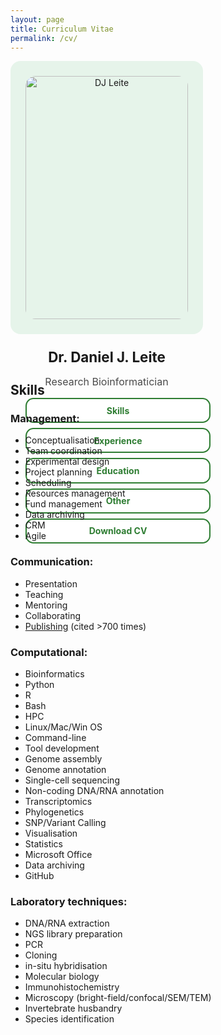 ```yaml
---
layout: page
title: Curriculum Vitae
permalink: /cv/
---
```

<div class="cv-container">
  <!-- Sidebar -->
  <aside class="cv-sidebar" style="text-align: center;">
    <img src="{{ '/images/DJL_ID_photo.webp' | relative_url }}" alt="DJ Leite">
    <h2>Dr. Daniel J. Leite</h2>
    <p>Research Bioinformatician</p>
    <a class="cv-button" onclick="showSection('skills')">Skills</a>
    <a class="cv-button" onclick="showSection('experience')">Experience</a>
    <a class="cv-button" onclick="showSection('education')">Education</a>
    <a class="cv-button" onclick="showSection('other')">Other</a>
    <a class="cv-button" href="https://github.com/djleite/djleite.github.io/raw/main/files/DJ_Leite_CV.pdf" target="_blank">Download CV</a>
  </aside>

  <!-- Main Content -->
  <div class="cv-content">
    <!-- Skills -->
    <div id="skills" class="cv-section active">
      <h2>Skills</h2>
        <h3>Management:</h3>
          <ul>
            <li>Conceptualisation</li>
            <li>Team coordination</li>
            <li>Experimental design</li>
            <li>Project planning</li>
            <li>Scheduling</li>
            <li>Resources management</li>
            <li>Fund management</li>
            <li>Data archiving</li>
            <li>CRM</li>
            <li>Agile</li>
          </ul>
        <h3>Communication:</h3>
            <ul>
            <li>Presentation</li>
            <li>Teaching</li>
            <li>Mentoring</li>
            <li>Collaborating</li>
            <li><a href="https://djleite.github.io/publications" target="_blank">Publishing</a> (cited &gt;700 times)</li>
          </ul>
        <h3>Computational:</h3>
          <ul>
            <li>Bioinformatics</li>
            <li>Python</li>
            <li>R</li>
            <li>Bash</li>
            <li>HPC</li>
            <li>Linux/Mac/Win OS</li>
            <li>Command-line</li>
            <li>Tool development</li>
            <li>Genome assembly</li>
            <li>Genome annotation</li>
            <li>Single-cell sequencing</li>
            <li>Non-coding DNA/RNA annotation</li>
            <li>Transcriptomics</li>
            <li>Phylogenetics</li>
            <li>SNP/Variant Calling</li>
            <li>Visualisation</li>
            <li>Statistics</li>
            <li>Microsoft Office</li>
            <li>Data archiving</li>
            <li>GitHub</li>
          </ul>
        <h3>Laboratory techniques:</h3>
          <ul>
            <li>DNA/RNA extraction</li>
            <li>NGS library preparation</li>
            <li>PCR</li>
            <li>Cloning</li>
            <li>in-situ hybridisation</li>
            <li>Molecular biology</li>
            <li>Immunohistochemistry</li>
            <li>Microscopy (bright-field/confocal/SEM/TEM)</li>
            <li>Invertebrate husbandry</li>
            <li>Species identification</li>
          </ul>
    </div>

<!-- Experience -->
<div id="experience" class="cv-section">
  <h2>Experience</h2>
  <div class="job-entry">
    <div class="job-header">
      <div class="job-title">Senior Bioinformatician and Business Developer</div>
      <div class="job-date">2024 May – Oct</div>
    </div>
    <div class="job-place">Pragmatic Genomics</div>
    <div class="toggle-btn" onclick="toggleJob(this)">Show more ▼</div>
    <div class="job-description">
      <h4>Responsibilities:</h4>
      <ul>
        <li>Developed genomics SaaS tools for cloud-based analyses</li>
        <li>Conceptualised ideas, reviewed and tested using agile practices and GitHub version control</li>
        <li>Established and managed high and low-touch sales funnels</li>
        <li>Improved CRM (Hubspot), customer engagement, automation (Make), and feedback integration</li>
        <li>Optimised website (HTML/CSS), improved design, SEO (Lighthouse), online resources (blogs, tutorials, functionality information), and branding</li>
      </ul>
      <h4>Achievements:</h4>
      <ul>
        <li>Improved front/back-end tool functionality, UX, security, and ensured biological and scientific rigour</li>
        <li>Increased B2B and B2C sales over £50k pa via improved sales funnels and CRM methods</li>
        <li>Overhauled website content, performance, and resources to attract and support customers</li>
      </ul>
    </div>
  </div>

  <div class="job-entry">
    <div class="job-header">
      <div class="job-title">Postdoctoral Researcher</div>
      <div class="job-date">2020 – 2024</div>
    </div>
    <div class="job-place">Durham University</div>
    <div class="toggle-btn" onclick="toggleJob(this)">Show more ▼</div>
    <div class="job-description">
      <h4>Responsibilities:</h4>
      <ul>
        <li>Co-led team coordination, international collaborations, resource and fund management</li>
        <li>Conceived experimental design, technical analyses and scientific interpretations</li>
        <li>Managed data collections, archiving, task designation, communications and publications</li>
        <li>Mentored and supervised Postdocs/PhDs/undergraduates, teaching computational analyses</li>
      </ul>
      <h4>Achievements:</h4>
      <ul>
        <li>Discovered and published new insights of spider development at single-cell resolution</li>
        <li>Assembling and annotating four new spider genomes using NGS long-read (PacBio HiFi/Iso-Seq) and short-read (Illumina DNA/RNA-Seq and Arima HiC) technologies</li>
        <li>Developed novel bioinformatic approaches for studying genome synteny and evolution</li>
      </ul>
      <h4>Projects:</h4>
      <ul>
        <li>Single-cell RNA-Seq (SPLiTseq) transcriptomics analyses of spider development</li>
        <li>Systematic identification of duplicate genes in chelicerate whole genome duplications</li>
      </ul>
    </div>
  </div>

  <div class="job-entry">
    <div class="job-header">
      <div class="job-title">Associate Lecturer</div>
      <div class="job-date">2021 – 2023</div>
    </div>
    <div class="job-place">Oxford Brookes University</div>
    <div class="toggle-btn" onclick="toggleJob(this)">Show more ▼</div>
    <div class="job-description">
      <h4>Responsibilities:</h4>
      <ul>
        <li>Design course material and examinations, in coordination with co-lecturers</li>
        <li>Taught theoretical and bioinformatic practical sessions and mentoring undergraduate students</li>
      </ul>
      <h4>Achievements:</h4>
      <ul>
        <li>Received excellent feedback from students and co-lecturers, evidenced by high exam scores</li>
      </ul>
    </div>
  </div>

  <div class="job-entry">
    <div class="job-header">
      <div class="job-title">Postdoctoral Researcher</div>
      <div class="job-date">2018 – 2020</div>
    </div>
    <div class="job-place">University College London</div>
    <div class="toggle-btn" onclick="toggleJob(this)">Show more ▼</div>
    <div class="job-description">
      <h4>Responsibilities:</h4>
      <ul>
        <li>Co-led an international trip to collect live animals, transport, care, complied to law and regulations</li>
        <li>Conceived of experimental design, technical analyses and scientific interpretations</li>
        <li>Managed data collections, archiving, collaborations and publications</li>
        <li>Mentored PhDs and In2Science outreach, teaching wet-lab and computational analyses</li>
      </ul>
      <h4>Achievements:</h4>
      <ul>
        <li>Sequenced, assembled and published the first polyclad flatworm genome</li>
        <li>Learnt single-cell wet-lab and bioinformatic analyses</li>
        <li>Learnt phylogenetic techniques and methods testing</li>
      </ul>
      <h4>Projects:</h4>
      <ul>
        <li>Genome assembly (PacBio CCS) and annotation of a polyclad flatworm</li>
        <li>Single-cell analysis of early development of spiral cleavage and larva in lophotrochozoans</li>
        <li>Phylogenetic relationships of major animal clades</li>
      </ul>
    </div>
  </div>

  <div class="job-entry">
    <div class="job-header">
      <div class="job-title">Postdoctoral Researcher</div>
      <div class="job-date">2017 – 2018</div>
    </div>
    <div class="job-place">Oxford Brookes University</div>
    <div class="toggle-btn" onclick="toggleJob(this)">Show more ▼</div>
    <div class="job-description">
      <h4>Responsibilities:</h4>
      <ul>
        <li>Managed data collection, analyses, and archiving, and publications</li>
        <li>Conceived experimental design, technical analyses and scientific interpretations</li>
        <li>Mentored and supervised PhDs/undergraduates, teaching computational and wet-lab analyses</li>
      </ul>
      <h4>Achievements:</h4>
      <ul>
        <li>Established international collaborations, acquiring resources that expanded scientific perspective</li>
        <li>First characterisation of all homeobox genes in spiders and support for whole genome duplication</li>
      </ul>
      <h4>Projects:</h4>
      <ul>
        <li>Investigated the homeobox gene repertoires in chelicerate whole genome duplications</li>
        <li>Genome assembly (SPAdes) and variant calling (GATK) between strains of baculoviridae</li>
      </ul>
    </div>
  </div>

</div>
<!-- Education -->
    <div id="education" class="cv-section">
      <h2>Education</h2>
      <div class="job-entry expanded">
        <div class="job-header">
          <div class="job-title">Ph.D. in EvoDevo Genomics</div>
          <div class="job-date">2013 – 2017</div>
        </div>
        <div class="job-place">Oxford Brookes University</div>
        <div class="job-description">
          <ul>
            <li>Thesis “Duplication and divergence of homeobox genes and microRNAs in Chelicerata”</li>
            <li>Published three first-author papers</li>
            <li>Received accolades for presentations and posters</li>
          </ul>
        </div>
      </div>
      <div class="job-entry expanded">
        <div class="job-header">
          <div class="job-title">BSc in Biology (1st Class Honours)</div>
          <div class="job-date">2010 – 2013</div>
        </div>
        <div class="job-place">Oxford Brookes University</div>
        <div class="job-description">
          <ul>
            <li>Evolutionary</li>
            <li>Developmental</li>
            <li>Molecular</li>
            <li>Cellular</li>
            <li>Plant</li>
            <li>Conservation</li>
          </ul>
        </div>
      </div>
    </div>
<!-- Other -->
    <div id="other" class="cv-section">
      <h2>Other</h2>
        <h3>Journal Reviewer:</h3>
          <ul>
            <li>BMC Genomics</li>
            <li>BMC Biology</li>
            <li>Development Genes and Evolution</li>
            <li>JEZ Part B: Molecular and Developmental Evolution</li>
            <li>Nucleic Acids Research</li>
            <li>Proceedings of the Royal Society London B</li>
          </ul>
        <h3>Key conference presentations:</h3>
          <ul>
            <li>Keynote at DZG, Kassel, Germany (2023)</li>
            <li>Invited speaker at Spider Workshop, Durham, UK (2022)</li>
            <li>Speaker at Darwin Tree of Life, UK (2021)</li>
            <li>Speaker at SpiderWeb, Göttingen, Germany (2017)</li>
            <li>Speaker at SpiderWeb, Jena, Germany (2014)</li>
          </ul>
        <h3>Teaching and outreach:</h3>
          <ul>
            <li>Associate lecturer (2021 – 2023)</li>
            <li>Supervisor of undergraduates, masters, and Ph.D. students (2013 – 2024)</li>
            <li>Outreach with In2Science (2019) and primary schools (2014 – 2017)</li>
          </ul>
        <h3>Gatsby Plant Summer School (2011):</h3>
          <ul>
            <li>Experience and training in research ideas and solutions in plant science</li>
          </ul>
    </div>
  </div>
</div>

<!-- Styles -->
<style>
  .cv-container {
    display: flex;
    flex-wrap: wrap;
    gap: 3rem;
  }

  .cv-sidebar {
    background-color: #e6f4ea;
    padding: 1.5rem;
    border-radius: 1rem;
    width: 260px;
    text-align: center;
    flex-shrink: 0;
  }

  .cv-sidebar img {
    width: 100%;
    border-radius: 1rem;
    margin-bottom: 1rem;
  }

  .cv-sidebar h2 {
    margin-bottom: 0.2rem;
    font-size: 1.4rem;
  }

  .cv-sidebar p {
    font-size: 1rem;
    color: #4a4a4a;
    margin-bottom: 1rem;
  }

  .cv-button {
    display: block;
    width: 100%;
    margin: 0.5rem 0;
    padding: 0.6rem 1rem;
    background: white;
    border: 2px solid #2e7d32;
    color: #2e7d32;
    font-weight: bold;
    border-radius: 0.8rem;
    cursor: pointer;
    text-align: center;
    text-decoration: none;
  }

  .cv-button:hover {
    background-color: #cdecd1;
  }

  .cv-content {
    flex: 1;
    min-width: 300px;
  }

  .cv-section {
    display: none;
    margin-bottom: 2rem;
  }

  .cv-section.active {
    display: block;
  }

  .job-entry {
    margin-bottom: 1.5rem;
    border-bottom: 1px solid #ddd;
    padding-bottom: 1rem;
  }

  .job-header {
    display: flex;
    justify-content: space-between;
    align-items: baseline;
    font-weight: bold;
  }

  .job-title {
    font-size: 1.1rem;
  }

  .job-place {
    font-style: italic;
    color: #555;
    margin-bottom: 0.5rem;
  }

  .job-description {
    display: none;
    padding-left: 0.5rem;
  }

  .job-entry.expanded .job-description {
    display: block;
  }

  .job-entry .toggle-btn {
    color: #2e7d32;
    font-size: 0.9rem;
    cursor: pointer;
    margin-top: 0.3rem;
  }

</style>



<!-- JS for Tab Switching -->
<script>
  function showSection(id) {
    document.querySelectorAll('.cv-section').forEach(section => {
      section.classList.remove('active');
    });
    document.getElementById(id).classList.add('active');
  }

  function toggleJob(element) {
    const entry = element.closest('.job-entry');
    entry.classList.toggle('expanded');
    element.textContent = entry.classList.contains('expanded') ? "Show less ▲" : "Show more ▼";
  }
</script>


<!--
[Skills](/cv#skills)

[Experience](/cv#experience)

[Education](/cv#education)

[Other](/cv#other)

***

# SKILLS

## Management: 
- Conceptualisation
- Team coordination
- Experimental design
- Project planning
- Scheduling
- Resources management
- Fund management
- Data archiving
- CRM
- Agile

## Communication: 
- Presentation
- Teaching
- Mentoring
- Collaborating
- [Publishing](https://djleite.github.io/publications) (cited >700 times) 

## Computational: 
- Bioinformatics
- Python
- R
- Bash
- HPC
- Linux/Mac/Win OS
- Command-line
- Tool development
- Genome assembly
- Genome annotation
- Single-cell sequencing
- Non-coding DNA/RNA annotation
- Transcriptomics
- Phylogenetics
- SNP/Variant Calling
- Visualisation
- Statistics
- Microsoft Office
- Data archiving
- GitHub

## Laboratory techniques: 
- DNA/RNA extraction
- NGS library preparation
- PCR
- Cloning
- in-situ hybridisation
- Molecular biology
- Immunohistochemistry
- Microscopy (bright-field/confocal/SEM/TEM)
- Invertebrate husbandry
- Species identification

***

# EXPERIENCE

## Senior Bioinformatician and Business Developer - Pragmatic Genomics (2024 May - Oct)

### Responsibilities:
- Developed genomics SaaS tools for cloud-based analyses
- Conceptualised ideas, reviewed and tested using agile practices and GitHub version control
- Established and managed high and low-touch sales funnels
- Improved CRM (Hubspot), customer engagement, automation (Make), and feedback integration
- Optimised website (HTML/CSS), improved design, SEO (Lighthouse), online resources (blogs, tutorials, functionality information), and branding

### Achievements:
- Improved front/back-end tool functionality, UX, security, and ensured biological and scientific rigour
- Increased B2B and B2C sales over £50k pa via improved sales funnels and CRM methods
- Overhauled website content, performance, and resources to attract and support customers

## Postdoctoral Researcher – Durham University (2020 – 2024)

### Responsibilities:
- Co-led team coordination, international collaborations, resource and fund management
- Conceived experimental design, technical analyses and scientific interpretations 
- Managed data collections, archiving, task designation, communications and publications
- Mentored and supervised Postdocs/PhDs/undergraduates, teaching computational analyses

### Achievements:
- Discovered and published new insights of spider development at single-cell resolution 
- Assembling and annotating four new spider genomes using NGS long-read (PacBio HiFi/Iso-Seq) and short-read (Illumina DNA/RNA-Seq and Arima HiC) technologies
- Developed novel bioinformatic approaches for studying genome synteny and evolution

### Projects:
- Single-cell RNA-Seq (SPLiTseq) transcriptomics analyses of spider development 
- Systematic identification of duplicate genes in chelicerate whole genome duplications

## Associate Lecturer – Oxford Brookes University (2021 – 2023)

### Responsibilities:
- Design course material and examinations, in coordination with co-lecturers
- Taught theoretical and bioinformatic practical sessions and mentoring undergraduate students

### Achievements:
- Received positive feedback from students and co-lecturers, evidenced by high exam scores

## Postdoctoral Researcher – University College London (2018 – 2020)

### Responsibilities:
- Co-led an international trip to collect live animals, transport, care, complied to law and regulations
- Conceived of experimental design, technical analyses and scientific interpretations 
- Managed data collections, archiving, collaborations and publications
- Mentored PhDs and In2Science outreach, teaching wet-lab and computational analyses

### Achievements:
- Sequenced, assembled and published the first polyclad flatworm genome
- Learnt single-cell wet-lab and bioinformatic analyses

### Projects:
- Genome assembly (PacBio CCS) and annotation of a polyclad flatworm
- Single-cell analysis of early development of spiral cleavage and larva in lophotrochozoans
- Phylogenetic relationships of major animal clades

## Postdoctoral Researcher – Oxford Brookes University (2017 – 2018)

### Responsibilities:
- Managed data collection, analyses, and archiving, and publications  
- Conceived experimental design, technical analyses and scientific interpretations 
- Mentored and supervised PhDs/undergraduates, teaching computational and wet-lab analyses

### Achievements:
- Established international collaborations, acquiring resources that expanded scientific perspective
- First characterisation of all homeobox genes in spiders and support for whole genome duplication

### Projects:
- Investigated the homeobox gene repertoires in chelicerate whole genome duplications
- Genome assembly (SPAdes) and variant calling (GATK) between strains of baculoviridae

***

# EDUCATION

## Ph.D. – Oxford Brookes University (2013 – 2017)
- Thesis “Duplication and divergence of homeobox genes and microRNAs in Chelicerata”
- Published three first-author papers and received accolades for presentations and posters

## BSc– Oxford Brookes University (2010 – 2013)
1st Class Honours - Evolutionary | Developmental | Molecular | Cellular | Plant | Conservation

***

# OTHER

## Journal Reviewer: 
- BMC Genomics
- BMC Biology
- Proc. of the Royal Society London B
- Nucleic Acids Research
- Development Genes and Evolution
- JEZ Part B: Molecular and Developmental Evolution

## Key conference presentations: 
- Keynote at DZG, Kassel, Germany (2023)
- Invited speaker at Spider Workshop, Durham, UK (2022)
- Speaker at Darwin Tree of Life, UK (2021)
- Speaker at SpiderWeb, Göttingen, Germany (2017)
- Speaker at SpiderWeb, Jena, Germany (2014)

## Teaching and outreach:
- Associate lecturer (2021 – 2023)
- Supervisor of undergraduates, masters, and Ph.D. students (2013 – 2024)
- Outreach with In2Science (2019) and primary schools (2014 – 2017)

## Gatsby Plant Summer School (2011):
Experience and training in research ideas and solutions in plant science.

-->
